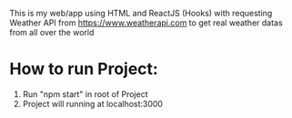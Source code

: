 This is my web/app using HTML and ReactJS (Hooks) with requesting Weather API from https://www.weatherapi.com to get real weather datas from all over the world

# How to run Project:
1. Run "npm start" in root of Project
2. Project will running at localhost:3000
